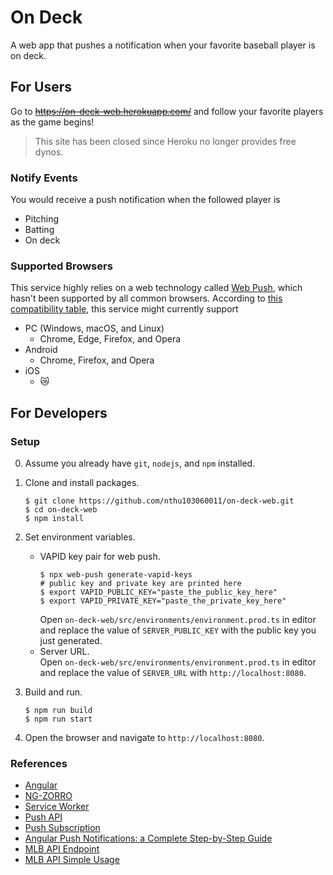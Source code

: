 # On Deck
A web app that pushes a notification when your favorite baseball player is on deck.

## For Users
Go to ~~https://on-deck-web.herokuapp.com/~~ and follow your favorite players as the game begins!
> This site has been closed since Heroku no longer provides free dynos.

### Notify Events
You would receive a push notification when the followed player is
* Pitching
* Batting
* On deck

### Supported Browsers
This service highly relies on a web technology called [Web Push](https://developer.mozilla.org/en-US/docs/Web/API/Push_API), which hasn't been supported by all common browsers.
According to [this compatibility table](https://developer.mozilla.org/en-US/docs/Web/API/Push_API#browser_compatibility), this service might currently support
* PC (Windows, macOS, and Linux)
  * Chrome, Edge, Firefox, and Opera
* Android
  * Chrome, Firefox, and Opera
* iOS
  * 😿

## For Developers

### Setup
0. Assume you already have `git`, `nodejs`, and `npm` installed.

1. Clone and install packages.
    ```
    $ git clone https://github.com/nthu103060011/on-deck-web.git
    $ cd on-deck-web
    $ npm install
    ```

2. Set environment variables.
    * VAPID key pair for web push.
        ```
        $ npx web-push generate-vapid-keys
        # public key and private key are printed here
        $ export VAPID_PUBLIC_KEY="paste_the_public_key_here"
        $ export VAPID_PRIVATE_KEY="paste_the_private_key_here"
        ```
        Open `on-deck-web/src/environments/environment.prod.ts` in editor and replace the value of `SERVER_PUBLIC_KEY` with the public key you just generated.
    * Server URL.  
        Open `on-deck-web/src/environments/environment.prod.ts` in editor and replace the value of  `SERVER_URL` with `http://localhost:8080`.

3. Build and run.
    ```
    $ npm run build
    $ npm run start
    ```

4. Open the browser and navigate to `http://localhost:8080`.

### References
* [Angular](https://angular.io/docs)
* [NG-ZORRO](https://ng.ant.design/docs/introduce/en)
* [Service Worker](https://angular.io/guide/service-worker-intro)
* [Push API](https://developer.mozilla.org/en-US/docs/Web/API/Push_API)
* [Push Subscription](https://serviceworke.rs/push-subscription-management_index_doc.html)
* [Angular Push Notifications: a Complete Step-by-Step Guide](https://blog.angular-university.io/angular-push-notifications/)
* [MLB API Endpoint](http://statsapi.mlb.com/api/v1/schedule?sportId=1)
* [MLB API Simple Usage](https://www.reddit.com/r/Sabermetrics/comments/a6i15y/mlb_statsapi_account/ee10koq?utm_source=share&utm_medium=web2x&context=3)
